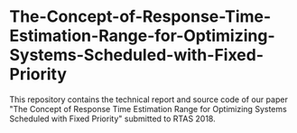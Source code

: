 # The-Concept-of-Response-Time-Estimation-Range-for-Optimizing-Systems-Scheduled-with-Fixed-Priority

This repository contains the technical report and source code of our paper "The Concept of Response Time Estimation Range for Optimizing Systems Scheduled with Fixed Priority" submitted to RTAS 2018.
